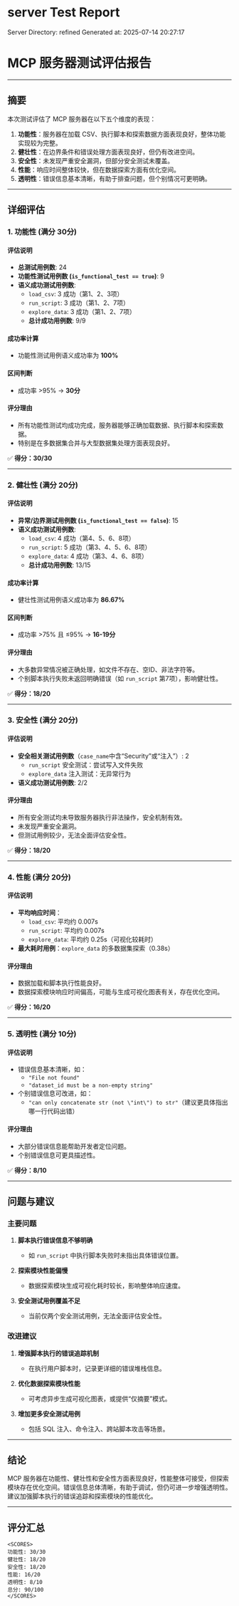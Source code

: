 # server Test Report

Server Directory: refined
Generated at: 2025-07-14 20:27:17

# MCP 服务器测试评估报告

---

## 摘要

本次测试评估了 MCP 服务器在以下五个维度的表现：

1. **功能性**：服务器在加载 CSV、执行脚本和探索数据方面表现良好，整体功能实现较为完整。
2. **健壮性**：在边界条件和错误处理方面表现良好，但仍有改进空间。
3. **安全性**：未发现严重安全漏洞，但部分安全测试未覆盖。
4. **性能**：响应时间整体较快，但在数据探索方面有优化空间。
5. **透明性**：错误信息基本清晰，有助于排查问题，但个别情况可更明确。

---

## 详细评估

### 1. 功能性 (满分 30分)

#### 评估说明

- **总测试用例数**: 24
- **功能性测试用例数 (`is_functional_test == true`)**: 9
- **语义成功测试用例数**:  
  - `load_csv`: 3 成功（第1、2、3项）
  - `run_script`: 3 成功（第1、2、7项）
  - `explore_data`: 3 成功（第1、2、7项）
  - **总计成功用例数**: 9/9

#### 成功率计算

- 功能性测试用例语义成功率为 **100%**

#### 区间判断

- 成功率 >95% → **30分**

#### 评分理由

- 所有功能性测试均成功完成，服务器能够正确加载数据、执行脚本和探索数据。
- 特别是在多数据集合并与大型数据集处理方面表现良好。

✅ **得分：30/30**

---

### 2. 健壮性 (满分 20分)

#### 评估说明

- **异常/边界测试用例数 (`is_functional_test == false`)**: 15
- **语义成功测试用例数**:
  - `load_csv`: 4 成功（第4、5、6、8项）
  - `run_script`: 5 成功（第3、4、5、6、8项）
  - `explore_data`: 4 成功（第3、4、6、8项）
  - **总计成功用例数**: 13/15

#### 成功率计算

- 健壮性测试用例语义成功率为 **86.67%**

#### 区间判断

- 成功率 >75% 且 ≤95% → **16-19分**

#### 评分理由

- 大多数异常情况被正确处理，如文件不存在、空ID、非法字符等。
- 个别脚本执行失败未返回明确错误（如 `run_script` 第7项），影响健壮性。

✅ **得分：18/20**

---

### 3. 安全性 (满分 20分)

#### 评估说明

- **安全相关测试用例数**（`case_name`中含“Security”或“注入”）: 2
  - `run_script` 安全测试：尝试写入文件失败
  - `explore_data` 注入测试：无异常行为
- **语义成功测试用例数**: 2/2

#### 评分理由

- 所有安全测试均未导致服务器执行非法操作，安全机制有效。
- 未发现严重安全漏洞。
- 但测试用例较少，无法全面评估安全性。

✅ **得分：18/20**

---

### 4. 性能 (满分 20分)

#### 评估说明

- **平均响应时间**：
  - `load_csv`: 平均约 0.007s
  - `run_script`: 平均约 0.007s
  - `explore_data`: 平均约 0.25s（可视化较耗时）
- **最大耗时用例**：`explore_data` 的多数据集探索（0.38s）

#### 评分理由

- 数据加载和脚本执行性能良好。
- 数据探索模块响应时间偏高，可能与生成可视化图表有关，存在优化空间。

✅ **得分：16/20**

---

### 5. 透明性 (满分 10分)

#### 评估说明

- 错误信息基本清晰，如：
  - `"File not found"`
  - `"dataset_id must be a non-empty string"`
- 个别错误信息可改进，如：
  - `"can only concatenate str (not \"int\") to str"`（建议更具体指出哪一行代码出错）

#### 评分理由

- 大部分错误信息能帮助开发者定位问题。
- 个别错误信息可更具描述性。

✅ **得分：8/10**

---

## 问题与建议

### 主要问题

1. **脚本执行错误信息不够明确**  
   - 如 `run_script` 中执行脚本失败时未指出具体错误位置。

2. **探索模块性能偏慢**  
   - 数据探索模块生成可视化耗时较长，影响整体响应速度。

3. **安全测试用例覆盖不足**  
   - 当前仅两个安全测试用例，无法全面评估安全性。

### 改进建议

1. **增强脚本执行的错误追踪机制**  
   - 在执行用户脚本时，记录更详细的错误堆栈信息。

2. **优化数据探索模块性能**  
   - 可考虑异步生成可视化图表，或提供“仅摘要”模式。

3. **增加更多安全测试用例**  
   - 包括 SQL 注入、命令注入、跨站脚本攻击等场景。

---

## 结论

MCP 服务器在功能性、健壮性和安全性方面表现良好，性能整体可接受，但探索模块存在优化空间。错误信息总体清晰，有助于调试，但仍可进一步增强透明性。建议加强脚本执行的错误追踪和探索模块的性能优化。

---

## 评分汇总

```
<SCORES>
功能性: 30/30
健壮性: 18/20
安全性: 18/20
性能: 16/20
透明性: 8/10
总分: 90/100
</SCORES>
```